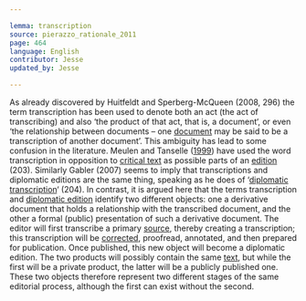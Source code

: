 ```yaml
---

lemma: transcription
source: pierazzo_rationale_2011
page: 464
language: English
contributor: Jesse
updated_by: Jesse

---
```

As already discovered by Huitfeldt and Sperberg-McQueen (2008, 296) the term transcription has been used to denote both an act (the act of transcribing) and also ‘the product of that act, that is, a document‘, or even ‘the relationship between documents – one [document](document.html) may be said to be a transcription of another document’. This ambiguity has lead to some confusion in the literature. Meulen and Tanselle ([1999](../bibliography#meulen_system_1999)) have used the word transcription in opposition to [critical text](textCritical.html) as possible parts of an [edition](editionScholarly.html) (203). Similarly Gabler (2007) seems to imply that transcriptions and diplomatic editions are the same thing, speaking as he does of ‘[diplomatic transcription](transcriptionDiplomatic.html)‘ (204). In contrast, it is argued here that the terms transcription and [diplomatic edition](editionDiplomatic.html) identify two different objects: one a derivative document that holds a relationship with the transcribed document, and the other a formal (public) presentation of such a derivative document. The editor will first transcribe a primary [source](textSource.html), thereby creating a transcription; this transcription will be [corrected](correction.html), proofread, annotated, and then prepared for publication. Once published, this new object will become a diplomatic edition. The two products will possibly contain the same [text](text.html), but while the first will be a private product, the latter will be a publicly published one. These two objects therefore represent two different stages of the same editorial process, although the first can exist without the second.

